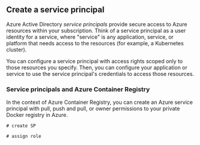 ## Create a service principal

Azure Active Directory *service principals* provide secure access to Azure resources within your subscription. Think of a service principal as a user identity for a service, where "service" is any application, service, or platform that needs access to the resources (for example, a Kubernetes cluster).

You can configure a service principal with access rights scoped only to those resources you specify. Then, you can configure your application or service to use the service principal's credentials to access those resources.

### Service principals and Azure Container Registry

In the context of Azure Container Registry, you can create an Azure service principal with pull, push and pull, or owner permissions to your private Docker registry in Azure.

```azurecli
# create SP
```

```azurecli
# assign role
```